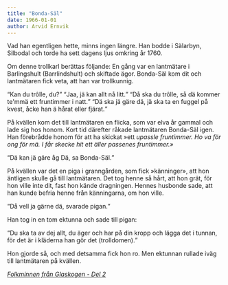 ```yaml
---
title: "Bonda-Säl"
date: 1966-01-01
author: Arvid Ernvik
---
```

<p>
  Vad han egentligen hette, minns ingen längre. Han bodde i Sälarbyn, Silbodal och torde ha sett dagens ljus omkring år 1760.
</p>
<p>
  Om denne trollkarl berättas följande: En gång var en lantmätare
  i Barlingshult (Barrlindshult) och skiftade ägor. Bonda-Säl kom
  dit och lantmätaren fick veta, att han var trollkunnig.
</p>
<q>Kan du trôlle, du?</q>
<q>Jaa, jä kan allt nå litt.</q>
<q>Då ska du trôlle, så dä kommer te'mmä ett fruntimmer i natt.</q>
<q>Dä ska jä gäre dä, jä ska ta en fuggel på kvest, åcke han
ä hårat eller fjärat.</q>
<p>
  På kvällen kom det till lantmätaren en flicka, som var elva år gammal och lade sig hos honom. Kort tid därefter råkade lantmätaren Bonda-Säl igen. Han förebrådde honom för att ha skickat »ett <dfn title="opassande">upassle fruntimmer. Ho va för ong för mä. I får skecke
  hit ett äller passenes fruntimmer.»
</p>
<q>Dä kan jä gäre åg Dä, sa Bonda-Säl.</q>
<p>
  På kvällen var det en piga i granngården, som fick »känninger», att hon äntligen skulle gå till lantmätaren. Det tog henne så hårt, att hon grät, för hon ville inte dit, fast hon kände dragningen. Hennes husbonde sade, att han kunde befria henne från känningarna, om hon ville.
</p>
<q>Då vell ja gärne dä, svarade pigan.</q>
<p>Han tog in en tom ektunna och sade till pigan:</p>
<q>Du ska ta av dej allt, du äger och har på din kropp och
lägga det i tunnan, för det är i kläderna han gör det (trolldomen).</q>
<p>
  Hon gjorde så, och med detsamma fick hon ro. Men ektunnan rullade iväg till lantmätaren på kvällen.
</p>
<cite><a href="https://www.isof.se/om-oss/publikationer/institutets-publikationer/folkminnen/2016-10-13-folkminnen-fran-glaskogen.html">Folkminnen från Glaskogen - Del 2</a></cite>